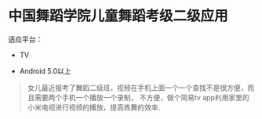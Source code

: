 中国舞蹈学院儿童舞蹈考级二级应用
===

适应平台：

- TV

- Android 5.0以上


> 女儿最近报考了舞蹈二级班，视频在手机上面一个一个查找不是很方便，而且需要两个手机一个播放一个录制，
>不方便，做个简易tv app利用家里的小米电视进行视频的播放，提高练舞的效率. 


